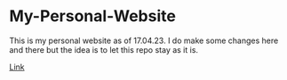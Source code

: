 # My-Personal-Website

This is my personal website as of 17.04.23.
I do make some changes here and there but the idea is to let this repo stay as it is.

[Link](www.christianteigen.com)

